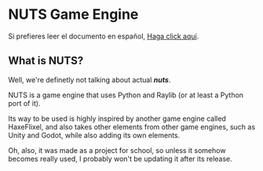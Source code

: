 # NUTS Game Engine

Si prefieres leer el documento en español, [Haga click aquí](/README_Ñ.md).

## What is NUTS?

Well, we're definetly not talking about actual **_nuts_**.

NUTS is a game engine that uses Python and Raylib (or at least a Python port of it).

Its way to be used is highly inspired by another game engine called HaxeFlixel, and also takes other elements from other game engines, such as Unity and Godot, while also adding its own elements.

Oh, also, it was made as a project for school, so unless it somehow becomes really used, I probably won't be updating it after its release.
